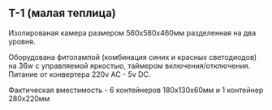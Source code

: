 ## Т-1 (малая теплица)  
Изолированая камера размером 560х580х460мм разделенная на два уровня.  

Оборудована фитолампой (комбинация синих и красных светодиодов) на 36w с управляемой яркостью, таймером включения/отключения. Питание от конвертера 220v AC - 5v DC.

Фактическая вместимость - 6 контейнеров 180х130х60мм и 1 контейнер 280х220мм
